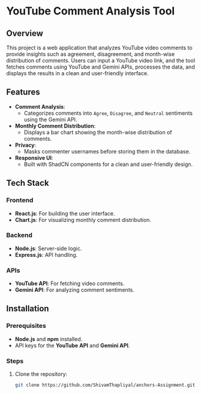 # YouTube Comment Analysis Tool

## Overview

This project is a web application that analyzes YouTube video comments to provide insights such as agreement, disagreement, and month-wise distribution of comments. Users can input a YouTube video link, and the tool fetches comments using YouTube and Gemini APIs, processes the data, and displays the results in a clean and user-friendly interface.

## Features

- **Comment Analysis**:
  - Categorizes comments into `Agree`, `Disagree`, and `Neutral` sentiments using the Gemini API.
- **Monthly Comment Distribution**:
  - Displays a bar chart showing the month-wise distribution of comments.
- **Privacy**:
  - Masks commenter usernames before storing them in the database.
- **Responsive UI**:
  - Built with ShadCN components for a clean and user-friendly design.

## Tech Stack

### Frontend

- **React.js**: For building the user interface.
- **Chart.js**: For visualizing monthly comment distribution.

### Backend

- **Node.js**: Server-side logic.
- **Express.js**: API handling.

### APIs

- **YouTube API**: For fetching video comments.
- **Gemini API**: For analyzing comment sentiments.

## Installation

### Prerequisites

- **Node.js** and **npm** installed.
- API keys for the **YouTube API** and **Gemini API**.

### Steps

1. Clone the repository:
   ```bash
   git clone https://github.com/ShivamThapliyal/anchors-Assignment.git
   ```
